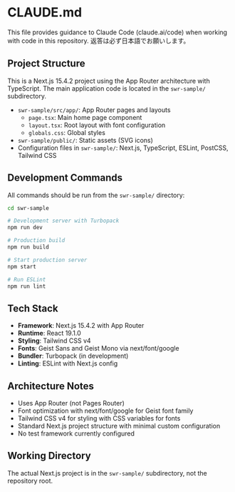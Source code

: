 # CLAUDE.md

This file provides guidance to Claude Code (claude.ai/code) when working with code in this repository.
返答は必ず日本語でお願いします。

## Project Structure

This is a Next.js 15.4.2 project using the App Router architecture with TypeScript. The main application code is located in the `swr-sample/` subdirectory.

- `swr-sample/src/app/`: App Router pages and layouts
  - `page.tsx`: Main home page component
  - `layout.tsx`: Root layout with font configuration
  - `globals.css`: Global styles
- `swr-sample/public/`: Static assets (SVG icons)
- Configuration files in `swr-sample/`: Next.js, TypeScript, ESLint, PostCSS, Tailwind CSS

## Development Commands

All commands should be run from the `swr-sample/` directory:

```bash
cd swr-sample

# Development server with Turbopack
npm run dev

# Production build
npm run build

# Start production server
npm start

# Run ESLint
npm run lint
```

## Tech Stack

- **Framework**: Next.js 15.4.2 with App Router
- **Runtime**: React 19.1.0
- **Styling**: Tailwind CSS v4
- **Fonts**: Geist Sans and Geist Mono via next/font/google
- **Bundler**: Turbopack (in development)
- **Linting**: ESLint with Next.js config

## Architecture Notes

- Uses App Router (not Pages Router)
- Font optimization with next/font/google for Geist font family
- Tailwind CSS v4 for styling with CSS variables for fonts
- Standard Next.js project structure with minimal custom configuration
- No test framework currently configured

## Working Directory

The actual Next.js project is in the `swr-sample/` subdirectory, not the repository root.